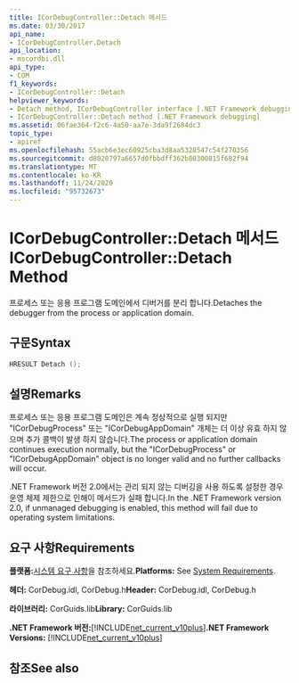 ```yaml
---
title: ICorDebugController::Detach 메서드
ms.date: 03/30/2017
api_name:
- ICorDebugController.Detach
api_location:
- mscordbi.dll
api_type:
- COM
f1_keywords:
- ICorDebugController::Detach
helpviewer_keywords:
- Detach method, ICorDebugController interface [.NET Framework debugging]
- ICorDebugController::Detach method [.NET Framework debugging]
ms.assetid: 06fae364-f2c6-4a50-aa7e-3da9f2684dc3
topic_type:
- apiref
ms.openlocfilehash: 55acb6e3ec60925cba3d8aa5328547c54f270356
ms.sourcegitcommit: d8020797a6657d0fbbdff362b80300815f682f94
ms.translationtype: MT
ms.contentlocale: ko-KR
ms.lasthandoff: 11/24/2020
ms.locfileid: "95732673"
---
```

# <a name="icordebugcontrollerdetach-method"></a><span data-ttu-id="9b54a-102">ICorDebugController::Detach 메서드</span><span class="sxs-lookup"><span data-stu-id="9b54a-102">ICorDebugController::Detach Method</span></span>

<span data-ttu-id="9b54a-103">프로세스 또는 응용 프로그램 도메인에서 디버거를 분리 합니다.</span><span class="sxs-lookup"><span data-stu-id="9b54a-103">Detaches the debugger from the process or application domain.</span></span>  
  
## <a name="syntax"></a><span data-ttu-id="9b54a-104">구문</span><span class="sxs-lookup"><span data-stu-id="9b54a-104">Syntax</span></span>  
  
```cpp  
HRESULT Detach ();  
```  
  
## <a name="remarks"></a><span data-ttu-id="9b54a-105">설명</span><span class="sxs-lookup"><span data-stu-id="9b54a-105">Remarks</span></span>  

 <span data-ttu-id="9b54a-106">프로세스 또는 응용 프로그램 도메인은 계속 정상적으로 실행 되지만 "ICorDebugProcess" 또는 "ICorDebugAppDomain" 개체는 더 이상 유효 하지 않으며 추가 콜백이 발생 하지 않습니다.</span><span class="sxs-lookup"><span data-stu-id="9b54a-106">The process or application domain continues execution normally, but the "ICorDebugProcess" or "ICorDebugAppDomain" object is no longer valid and no further callbacks will occur.</span></span>  
  
 <span data-ttu-id="9b54a-107">.NET Framework 버전 2.0에서는 관리 되지 않는 디버깅을 사용 하도록 설정한 경우 운영 체제 제한으로 인해이 메서드가 실패 합니다.</span><span class="sxs-lookup"><span data-stu-id="9b54a-107">In the .NET Framework version 2.0, if unmanaged debugging is enabled, this method will fail due to operating system limitations.</span></span>  
  
## <a name="requirements"></a><span data-ttu-id="9b54a-108">요구 사항</span><span class="sxs-lookup"><span data-stu-id="9b54a-108">Requirements</span></span>  

 <span data-ttu-id="9b54a-109">**플랫폼:**[시스템 요구 사항](../../get-started/system-requirements.md)을 참조하세요.</span><span class="sxs-lookup"><span data-stu-id="9b54a-109">**Platforms:** See [System Requirements](../../get-started/system-requirements.md).</span></span>  
  
 <span data-ttu-id="9b54a-110">**헤더:** CorDebug.idl, CorDebug.h</span><span class="sxs-lookup"><span data-stu-id="9b54a-110">**Header:** CorDebug.idl, CorDebug.h</span></span>  
  
 <span data-ttu-id="9b54a-111">**라이브러리:** CorGuids.lib</span><span class="sxs-lookup"><span data-stu-id="9b54a-111">**Library:** CorGuids.lib</span></span>  
  
 <span data-ttu-id="9b54a-112">**.NET Framework 버전:**[!INCLUDE[net_current_v10plus](../../../../includes/net-current-v10plus-md.md)]</span><span class="sxs-lookup"><span data-stu-id="9b54a-112">**.NET Framework Versions:** [!INCLUDE[net_current_v10plus](../../../../includes/net-current-v10plus-md.md)]</span></span>  
  
## <a name="see-also"></a><span data-ttu-id="9b54a-113">참조</span><span class="sxs-lookup"><span data-stu-id="9b54a-113">See also</span></span>
